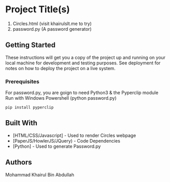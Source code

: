# Project Title(s)

1) Circles.html (visit khairulslt.me to try)
2) password.py (A password generator)

## Getting Started

These instructions will get you a copy of the project up and running on your local machine for development and testing purposes. See deployment for notes on how to deploy the project on a live system.

### Prerequisites

For password.py, you are goign to need Python3 & the Pyperclip module
Run with Windows Powershell (python password.py)
```
pip install pyperclip
```

## Built With

* [HTML/CSS/Javascript] - Used to render Circles webpage
* [PaperJS/HowlerJS/JQuery) - Code Dependencies
* [Python] - Used to generate Password.py


## Authors

Mohammad Khairul Bin Abdullah

